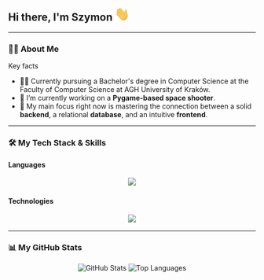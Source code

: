 ## Hi there, I'm Szymon <img src="https://raw.githubusercontent.com/ABSphreak/ABSphreak/master/gifs/Hi.gif" width="30px">

---

### 👨‍💻 About Me

Key facts
- 👨‍🎓 Currently pursuing a Bachelor's degree in Computer Science at the Faculty of Computer Science at AGH University of Kraków.
- 🔭 I’m currently working on a **Pygame-based space shooter**.
- 🌱 My main focus right now is mastering the connection between a solid **backend**, a relational **database**, and an intuitive **frontend**.

---

### 🛠️ My Tech Stack & Skills

#### Languages 
<p align="center">
  <a href="https://skillicons.dev">
    <img src="https://skillicons.dev/icons?i=py,java,js,ts,html,css,mysql" />
  </a>
</p>


#### Technologies
<p align="center">
  <a href="https://skillicons.dev">
    <img src="https://skillicons.dev/icons?i=react,git,blender,ps,pr" />
  </a>
</p>

---

### 📊 My GitHub Stats

<p align="center">
  <img src="https://github-readme-stats.vercel.app/api?username=SZYMMIX&show_icons=true&theme=radical" alt="GitHub Stats" />
  <img src="https://github-readme-stats.vercel.app/api/top-langs/?username=SZYMMIX&layout=compact&theme=radical" alt="Top Languages" />
</p>

